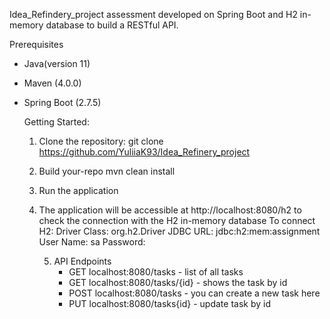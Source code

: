 Idea_Refindery_project assessment developed on Spring Boot and H2 in-memory database to build a RESTful API.

Prerequisites 
- Java(version 11)
- Maven (4.0.0)
- Spring Boot (2.7.5)

  Getting Started:
  1. Clone the repository:
     git clone https://github.com/YuliiaK93/Idea_Refinery_project

  2. Build your-repo
        mvn clean install
        
  3. Run the application
           
  4. The application will be accessible at http://localhost:8080/h2 to check the connection with the H2 in-memory database
           To connect H2:
           Driver Class: org.h2.Driver
           JDBC URL: jdbc:h2:mem:assignment
           User Name: sa
           Password:

     5. API Endpoints
        - GET localhost:8080/tasks - list of all tasks
        - GET localhost:8080/tasks/{id} - shows the task by id
        - POST localhost:8080/tasks - you can create a new task here
        - PUT localhost:8080/tasks{id} - update task by id 

           
           

